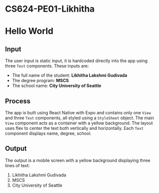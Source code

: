 # CS624-PE01-Likhitha

# Hello World

## Input

The user input is static input, it is hardcoded directly into the app using three `Text` components. These inputs are:
- The full name of the student: **Likhitha Lakshmi Gudivada**
- The degree program: **MSCS**
- The school name: **City University of Seattle**

## Process

The app is built using React Native with Expo and contains only one `View` and three `Text` components, all styled using a `StyleSheet` object. The main `View` component acts as a container with a yellow background. The layout uses flex to center the text both vertically and horizontally. Each `Text` component displays name, degree, school.

## Output

The output is a mobile screen with a yellow background displaying three lines of text:
1. Likhitha Lakshmi Gudivada
2. MSCS
3. City University of Seattle


